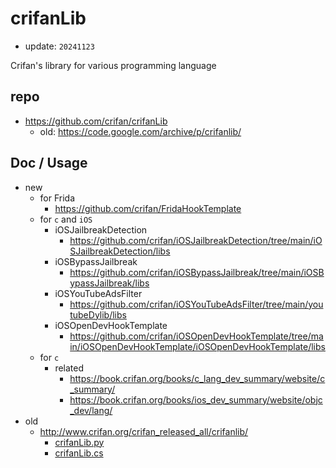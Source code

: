 # crifanLib

* update: `20241123`

Crifan's library for various programming language

## repo

* https://github.com/crifan/crifanLib
  * old: https://code.google.com/archive/p/crifanlib/

## Doc / Usage

* new
  * for Frida
    * https://github.com/crifan/FridaHookTemplate
  * for `c` and `iOS`
    * iOSJailbreakDetection
      * https://github.com/crifan/iOSJailbreakDetection/tree/main/iOSJailbreakDetection/libs
    * iOSBypassJailbreak
      * https://github.com/crifan/iOSBypassJailbreak/tree/main/iOSBypassJailbreak/libs
    * iOSYouTubeAdsFilter
      * https://github.com/crifan/iOSYouTubeAdsFilter/tree/main/youtubeDylib/libs
    * iOSOpenDevHookTemplate
      * https://github.com/crifan/iOSOpenDevHookTemplate/tree/main/iOSOpenDevHookTemplate/iOSOpenDevHookTemplate/libs
  * for `c`
    * related
      * https://book.crifan.org/books/c_lang_dev_summary/website/c_summary/
      * https://book.crifan.org/books/ios_dev_summary/website/objc_dev/lang/
* old
  * http://www.crifan.org/crifan_released_all/crifanlib/
    * [crifanLib.py](https://www.crifan.org/files/doc/docbook/crifanlib_python/release/html/crifanlib_python.html)
    * [crifanLib.cs](https://www.crifan.org/files/doc/docbook/crifanlib_csharp/release/html/crifanlib_csharp.html)
